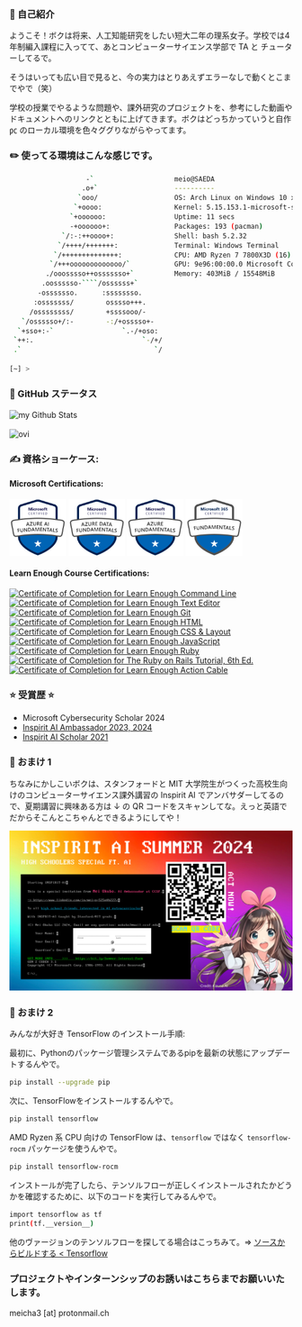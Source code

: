  
### 👋 自己紹介
ようこそ！ボクは将来、人工知能研究をしたい短大二年の理系女子。学校では4年制編入課程に入ってて、あとコンピューターサイエンス学部で TA と チューターしてるで。

そうはいっても広い目で見ると、今の実力はとりあえずエラーなしで動くとこまでやで（笑）

学校の授業でやるような問題や、課外研究のプロジェクトを、参考にした動画やドキュメントへのリンクとともに上げてきます。ボクはどっちかっていうと自作 ㍶ のローカル環境を色々ググりながらやってます。

### ✏️ 使ってる環境はこんな感じです。

```bash
                   -`                    meio@SAEDA
                  .o+`                   ----------
                 `ooo/                   OS: Arch Linux on Windows 10 x86_64
                `+oooo:                  Kernel: 5.15.153.1-microsoft-standard-WSL2
               `+oooooo:                 Uptime: 11 secs
               -+oooooo+:                Packages: 193 (pacman)
             `/:-:++oooo+:               Shell: bash 5.2.32
            `/++++/+++++++:              Terminal: Windows Terminal
           `/++++++++++++++:             CPU: AMD Ryzen 7 7800X3D (16) @ 4.192GHz
          `/+++ooooooooooooo/`           GPU: 9e96:00:00.0 Microsoft Corporation Basic Render Driver
         ./ooosssso++osssssso+`          Memory: 403MiB / 15548MiB
        .oossssso-````/ossssss+`
       -osssssso.      :ssssssso.
      :osssssss/        osssso+++.
     /ossssssss/        +ssssooo/-
   `/ossssso+/:-        -:/+osssso+-
  `+sso+:-`                 `.-/+oso:
 `++:.                           `-/+/
 .`                                 `/

[~] >
```
### 👾 GitHub ステータス
<img align="center" src="https://github-readme-stats.vercel.app/api?username=meiob&include_all_commits=true&count_private=true&show_icons=true&line_height=20&title_color=2B5BBD&icon_color=1124BB&text_color=A1A1A1&bg_color=0,000000,130F40" alt="my Github Stats"/>\
\
<img src="https://github-readme-stats.vercel.app/api/top-langs?username=meiob&show_icons=true&locale=en&layout=compact&theme=chartreuse-dark" alt="ovi" />

### ✍️ 資格ショーケース:
#### Microsoft Certifications:
<a heref="https://www.credly.com/badges/2a99c938-7d3c-4704-ad65-a74f1e7f0b36/public_url" title="to credly.com"><img src="media/microsoft-certified-azure-ai-fundamentals.png" width="20%" alt="Microsoft Certified: Azure AI Fundamental"></a>
<a heref="https://www.credly.com/badges/6a748ff4-666e-40c8-b42d-f2ce29c592f4/public_url" title="to credly.com"><img src="media/microsoft-certified-azure-data-fundamentals.png" width="20%" alt="Microsoft Certified: Azure Data Fundamentals"></a>
<a heref="https://www.credly.com/badges/b97c8432-e28b-4664-9ecf-0865806b6555/public_url" title="to credly.com"><img src="media/microsoft-certified-azure-fundamentals.png" width="20%" alt="Microsoft Certified: Azure Fundamentals"></a>
<a heref="https://www.credly.com/badges/3b16e1be-dfc7-4903-a315-6b8f618c1e7e/public_url" title="to credly.com"><img src="media/microsoft-365-certified-fundamentals.png" width="20%" alt="Microsoft 365 Certified: Fundamentals"></a>

#### Learn Enough Course Certifications:
<a href="https://www.learnenough.com/certificates/mokubo">
      <img src="https://www.learnenough.com/certificates/mokubo/command-line-tutorial.svg" alt="Certificate of Completion for Learn Enough Command Line"></a><a
      href="https://www.learnenough.com/certificates/mokubo"><img src="https://www.learnenough.com/certificates/mokubo/text-editor-tutorial.svg" alt="Certificate of Completion for Learn Enough Text Editor"></a><a
      href="https://www.learnenough.com/certificates/mokubo"><img src="https://www.learnenough.com/certificates/mokubo/git-tutorial.svg" alt="Certificate of Completion for Learn Enough Git"></a><a
      href="https://www.learnenough.com/certificates/mokubo"><img src="https://www.learnenough.com/certificates/mokubo/html-tutorial.svg" alt="Certificate of Completion for Learn Enough HTML"></a><a
      href="https://www.learnenough.com/certificates/mokubo"><img src="https://www.learnenough.com/certificates/mokubo/css-and-layout-tutorial.svg" alt="Certificate of Completion for Learn Enough CSS &amp; Layout"></a><a
      href="https://www.learnenough.com/certificates/mokubo"><img src="https://www.learnenough.com/certificates/mokubo/javascript-tutorial.svg" alt="Certificate of Completion for Learn Enough JavaScript"></a><a
      href="https://www.learnenough.com/certificates/mokubo"><img src="https://www.learnenough.com/certificates/mokubo/ruby-tutorial.svg" alt="Certificate of Completion for Learn Enough Ruby"></a><a
      href="https://www.learnenough.com/certificates/mokubo"><img src="https://www.learnenough.com/certificates/mokubo/ruby-on-rails-6th-edition-tutorial.svg" alt="Certificate of Completion for The Ruby on Rails Tutorial, 6th Ed."></a><a
      href="https://www.learnenough.com/certificates/mokubo"><img src="https://www.learnenough.com/certificates/mokubo/action-cable-tutorial.svg" alt="Certificate of Completion for Learn Enough Action Cable"></a>
</div>

### ⭐️ 受賞歴 ⭐️
- Microsoft Cybersecurity Scholar 2024
- [Inspirit AI Ambassador 2023, 2024](https://drive.google.com/file/d/1ZOfwV1No3JxjttuH1vWbzPvDZjQrpmEe/view?usp=drive_link)
- [Inspirit AI Scholar 2021](https://drive.google.com/file/d/1CsAs2mqDwshvz4UylhFMeDHZKUN_3FeN/view?usp=drive_link)


### 🍧 おまけ 1
ちなみにかしこいボクは、スタンフォードと MIT 大学院生がつくった高校生向けのコンピューターサイエンス課外講習の Inspirit AI でアンバサダーしてるので、夏期講習に興味ある方は ↓ の QR コードをスキャンしてな。えっと英語でだからそこんとこちゃんとできるようにしてや！

![Inspirit AI Summer 2024 Invite](/media/inspiritai-su24-ai.jpg)

### 🍧 おまけ 2
みんなが大好き TensorFlow のインストール手順:

最初に、Pythonのパッケージ管理システムであるpipを最新の状態にアップデートするんやで。
```bash
pip install --upgrade pip
```
次に、TensorFlowをインストールするんやで。
```bash
pip install tensorflow
```

AMD Ryzen 系 CPU 向けの TensorFlow は、`tensorflow` ではなく `tensorflow-rocm` パッケージを使うんやで。
```bash
pip install tensorflow-rocm
```
インストールが完了したら、テンソルフローが正しくインストールされたかどうかを確認するために、以下のコードを実行してみるんやで。
```bash
import tensorflow as tf
print(tf.__version__)
```

他のヴァージョンのテンソルフローを探してる場合はこっちみて。=> 
[ソースからビルドする < Tensorflow](https://www.tensorflow.org/install/source?hl=ja#gpu)


### プロジェクトやインターンシップのお誘いはこちらまでお願いいたします。
meicha3 [at] protonmail.ch
